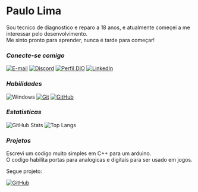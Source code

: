 
# Paulo Lima

Sou tecnico de diagnostico e reparo a 18 anos, e atualmente começei a me interessar pelo desenvolvimento.   
Me sinto pronto para aprender, nunca é tarde para começar! 

### *Conecte-se comigo*

[![E-mail](https://img.shields.io/badge/-Email-000?style=for-the-badge&logo=microsoft-outlook&logoColor=007BFF)](mailto:pviictoor64@gmail.com)
[![Discord](https://img.shields.io/badge/Discord-000?style=for-the-badge&logo=discord)](https://https://discord.com/channels/@/pviictoor)
[![Perfil DIO](https://img.shields.io/badge/-Perfil%20%20DIO-000?style=for-the-badge&logo=dio)](https://www.dio.me/users/pviictoor64)
[![LinkedIn](https://img.shields.io/badge/LinkedIn-000?style=for-the-badge&logo=linkedin&logoColor=0E76A8)](https://www.linkedin.com/in/paulo-lima-655246298/)

### *Habilidades*

![Windows](https://img.shields.io/badge/Windows-000?style=for-the-badge&logo=windows&logoColor=2CA5E0)
[![Git](https://img.shields.io/badge/Git-000?style=for-the-badge&logo=git&logoColor=E94D5F)](https://git-scm.com/doc)
[![GitHub](https://img.shields.io/badge/GitHub-000?style=for-the-badge&logo=github&logoColor=30A3DC)](https://docs.github.com/)

### *Estatisticas*

![GitHub Stats](https://github-readme-stats.vercel.app/api?username=pviictoor&theme=transparent&bg_color=000&border_color=30A3DC&show_icons=true&icon_color=30A3DC&title_color=E94D5F&text_color=FFF)
![Top Langs](https://github-readme-stats-git-masterrstaa-rickstaa.vercel.app/api/top-langs/?username=pviictoor&layout=compact&bg_color=000&border_color=30A3DC&title_color=E94D5F&text_color=FFF)

### *Projetos*

Escrevi um codigo muito simples em C++ para um arduino.  
O codigo habilita portas para analogicas e digitais para ser usado em jogos.

Segue projeto:

[![GitHub](https://img.shields.io/badge/GitHub-000?style=for-the-badge&logo=github&logoColor=30A3DC)](https://github.com/pviictoor/Analog_Button)